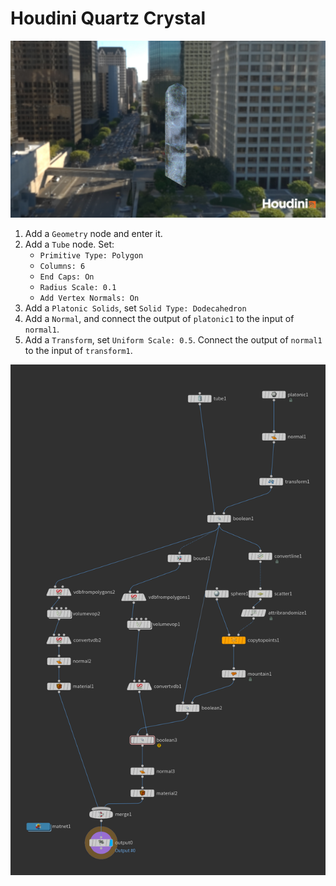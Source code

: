 # Houdini Quartz Crystal

![Quartz Crystal](assets/houdini-quartz-crystal.jpg)

1. Add a `Geometry` node and enter it.
2. Add a `Tube` node. Set: 
    - `Primitive Type: Polygon`
    - `Columns: 6`
    - `End Caps: On`
    - `Radius Scale: 0.1`
    - `Add Vertex Normals: On`
3. Add a `Platonic Solids`, set `Solid Type: Dodecahedron`
4. Add a `Normal`, and connect the output of `platonic1` to the input of `normal1`.
5. Add a `Transform`, set `Uniform Scale: 0.5`. Connect the output of `normal1` to the input of `transform1`.

[![Quartz Crystal Nodes](assets/houdini-quartz-crystal-nodes.png)](assets/houdini-quartz-crystal-nodes.png)